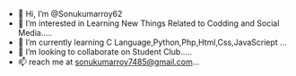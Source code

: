 - 👋 Hi, I’m @Sonukumarroy62
- 👀 I’m interested in Learning New Things Related to Codding and Social Media.....
- 🌱 I’m currently learning C Language,Python,Php,Html,Css,JavaScriept ...
- 💞️ I’m looking to collaborate on Student Club.....
- 📫 reach me at sonukumarroy7485@gmail.com...

<!---
Sonukumarroy62/Sonukumarroy62 is a ✨ special ✨ repository because its `README.md` (this file) appears on your GitHub profile.
You can click the Preview link to take a look at your changes.
--->
